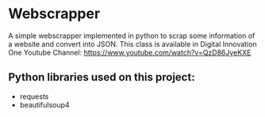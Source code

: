 # Webscrapper

A simple webscrapper implemented in python to scrap some information of a website and convert into JSON. This class is
available in Digital Innovation One Youtube Channel: https://www.youtube.com/watch?v=QzD86JyeKXE

## Python libraries used on this project:
* requests
* beautifulsoup4
